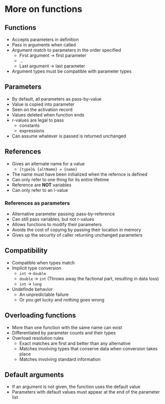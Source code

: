 # More on functions

## Functions

- Accepts parameters in definition
- Pass in arguments when called
- Argument match to parameters in the order specified
    - First argument -> first parameter
    - ...
    - Last argument -> last parameter
- Argument types must be compatible with parameter types

## Parameters

- By default, all parameters as pass-by-value
- Value is copied into parameter
- Seen on the activation record
- Values deleted when function ends
- r-values are legal to pass
    - constants
    - expressions
- Can assume whatever is passed is returned unchanged

## References

- Gives an alternate name for a value
    - `{type}& {altName} = {name}`
- The name must have been initialized when the refernce is defined
- Can only refer to one thing for its entire lifetime
- Reference are **NOT** variables
- Can only refer to an l-value

### References as parameters

- Alternative parameter passing: pass-by-reference
- Can still pass variables, but not r-values
- Allows functions to modify their parameters
- Avoids the cost of copying by passing their location in memory
- Gives up the security of caller returning unchanged parameters

## Compatibility

- Compatible when types match
- Implicit type conversion
    - `int` -> `double`
    - `double` -> `int` (Throws away the factional part, resulting in data loss)
    - `int` -> `long`
- Undefinde behavior
    - An unpredictable failure
    - Or you get lucky and nothing goes wrong

## Overloading functions

- More than one function with the same name can exist
- Differentiated by parameter counts and their types
- Overload resolution rules
    - Exact matches are first and better than any alternative
    - Matches involving types that conserve data when conversion takes place
    - Matches involving standard information

## Default arguments

- If an argument is not given, the function uses the default value
- Parameters with default values must appear at the end of the parameter list